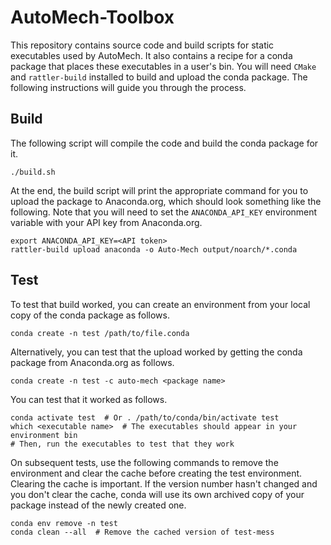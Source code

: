 # AutoMech-Toolbox

This repository contains source code and build scripts for static executables used by
AutoMech.
It also contains a recipe for a conda package that places these executables in a
user's bin.
You will need `CMake` and `rattler-build` installed to build and upload the conda
package.
The following instructions will guide you through the process.

## Build

The following script will compile the code and build the conda package for it.
```
./build.sh
```

At the end, the build script will print the appropriate command for you to upload the
package to Anaconda.org, which should look something like the following.
Note that you will need to set the `ANACONDA_API_KEY` environment variable with your API
key from Anaconda.org.
```
export ANACONDA_API_KEY=<API token>
rattler-build upload anaconda -o Auto-Mech output/noarch/*.conda
```

## Test

To test that build worked, you can create an environment from your local copy of the conda package as follows.
```
conda create -n test /path/to/file.conda
```
Alternatively, you can test that the upload worked by getting the conda package
from Anaconda.org as follows.
```
conda create -n test -c auto-mech <package name>
```
You can test that it worked as follows.
```
conda activate test  # Or . /path/to/conda/bin/activate test
which <executable name>  # The executables should appear in your environment bin
# Then, run the executables to test that they work
```

On subsequent tests, use the following commands to remove the environment and
clear the cache before creating the test environment.
Clearing the cache is important.
If the version number hasn't changed and you don't clear the cache, conda will
use its own archived copy of your package instead of the newly created one.
```
conda env remove -n test
conda clean --all  # Remove the cached version of test-mess
```
